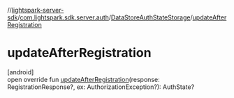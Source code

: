 //[lightspark-server-sdk](../../../index.md)/[com.lightspark.sdk.server.auth](../index.md)/[DataStoreAuthStateStorage](index.md)/[updateAfterRegistration](update-after-registration.md)

# updateAfterRegistration

[android]\
open override fun [updateAfterRegistration](update-after-registration.md)(response: RegistrationResponse?, ex: AuthorizationException?): AuthState?
